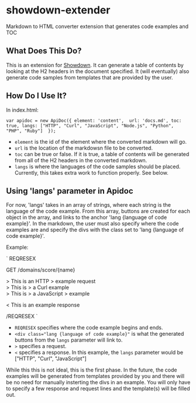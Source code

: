 showdown-extender
=================

Markdown to HTML converter extension that generates code examples and TOC

What Does This Do?
---

This is an extension for [Showdown](https://github.com/coreyti/showdown). It can generate a table of contents by looking at the H2 headers in the document specified. It (will eventually) also generate code samples from templates that are provided by the user. 

How Do I Use It?
---

In index.html:

`var apidoc = new ApiDoc({
    element: 'content', 
	url: 'docs.md',
	toc: true,
	langs: ["HTTP", "Curl", "JavaScript", "Node.js", "Python", "PHP", "Ruby"] 
    });`

* `element` is the id of the element where the converted markdown will go.
* `url` is the location of the markdowsn file to be converted.
* `toc` can be true or false. If it is true, a table of contents will be generated from all of the H2 headers in the converted markdown.
* `langs` is where the languages of the code samples should be placed. Currently, this takes extra work to function properly. See below.

Using 'langs' parameter in Apidoc
---

For now, 'langs' takes in an array of strings, where each string is the language of the code example. From this array, buttons are created for each object in the array, and links to the anchor 'lang {language of code example}'. In the markdown, the user must also specify where the code examples are and specify the divs with the class set to 'lang {language of code example}'.

Example:

`
REQRESEX

GET /domains/score/{name}

<div class="lang HTTP">
> This is an HTTP 
> example request
</div>
<div class="lang Curl">
> This is 
> a Curl example 
</div>
<div class="lang JavaScript">
> This is 
> a JavaScript
> example
</div>

< This is an example response

/REQRESEX
`

* `REQRESEX` specifies where the code example begins and ends.
* `<div class="lang {language of code example}"` is what the generated buttons from the `langs` parameter will link to.
* `>` specifies a request.
* `<` specifies a response.
In this example, the `langs` parameter would be ["HTTP", "Curl", "JavaScript"]

While this this is not ideal, this is the first phase. In the future, the code examples will be generated from templates provided by you and there will be no need for manually insterting the divs in an example. You will only have to specify a few response and request lines and the template(s) will be filled out.


 
